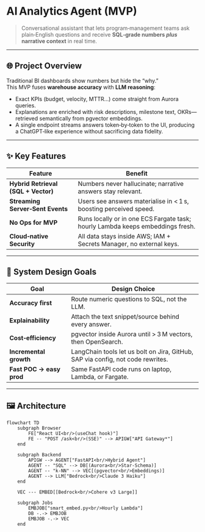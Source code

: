 # AI Analytics Agent (MVP)

> Conversational assistant that lets program‑management teams ask plain‑English questions and receive **SQL‑grade numbers _plus_ narrative context** in real time.

---

## 🌐  Project Overview
Traditional BI dashboards show numbers but hide the “why.”  
This MVP fuses **warehouse accuracy** with **LLM reasoning**:

* Exact KPIs (budget, velocity, MTTR…) come straight from Aurora queries.  
* Explanations are enriched with risk descriptions, milestone text, OKRs—retrieved semantically from pgvector embeddings.  
* A single endpoint streams answers token‑by‑token to the UI, producing a ChatGPT‑like experience without sacrificing data fidelity.

---

## ✨  Key Features

| Feature | Benefit |
|---------|---------|
| **Hybrid Retrieval (SQL + Vector)** | Numbers never hallucinate; narrative answers stay relevant. |
| **Streaming Server‑Sent Events** | Users see answers materialise in < 1 s, boosting perceived speed. |
| **No Ops for MVP** | Runs locally or in one ECS Fargate task; hourly Lambda keeps embeddings fresh. |
| **Cloud‑native Security** | All data stays inside AWS; IAM + Secrets Manager, no external keys. |

---

## 🎯  System Design Goals

| Goal | Design Choice |
|------|---------------|
| **Accuracy first** | Route numeric questions to SQL, not the LLM. |
| **Explainability** | Attach the text snippet/source behind every answer. |
| **Cost‑efficiency** | pgvector inside Aurora until > 3 M vectors, then OpenSearch. |
| **Incremental growth** | LangChain tools let us bolt on Jira, GitHub, SAP via config, not code rewrites. |
| **Fast POC → easy prod** | Same FastAPI code runs on laptop, Lambda, or Fargate. |

---

## 🖼️  Architecture

```mermaid
flowchart TD
    subgraph Browser
        FE["React UI<br/>(useChat hook)"]
        FE -- "POST /ask<br/>(SSE)" --> APIGW["API Gateway*"]
    end

    subgraph Backend
        APIGW --> AGENT["FastAPI<br/>Hybrid Agent"]
        AGENT -- "SQL" --> DB[(Aurora<br/>Star‑Schema)]
        AGENT -- "k‑NN" --> VEC[(pgvector<br/>Embeddings)]
        AGENT --> LLM["Bedrock<br/>Claude 3 Haiku"]
    end

    VEC --- EMBED[[Bedrock<br/>Cohere v3 Large]]

    subgraph Jobs
        EMBJOB["smart_embed.py<br/>Hourly Lambda"]
        DB -.-> EMBJOB
        EMBJOB -.-> VEC
    end
